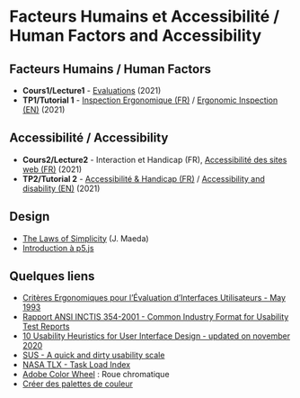 # Facteurs Humains et Accessibilité / Human Factors and Accessibility
## Facteurs Humains  / Human Factors
* **Cours1/Lecture1** - [Evaluation<ins>s</ins>](https://github.com/truillet/upssitech/blob/master/SRI/3A/FH/Cours/%5BFH%5D_Evaluations.pdf) (2021)
* **TP1/Tutorial 1** - [Inspection Ergonomique (FR)](https://github.com/truillet/upssitech/blob/master/SRI/3A/FH/TP/TP1_FH_Inspection_Ergonomique.pdf) / [Ergonomic Inspection (EN)](https://github.com/truillet/upssitech/blob/master/SRI/3A/FH/TP/T1_HF_Ergonomic_Inspection.pdf) (2021)

## Accessibilité / Accessibility
* **Cours2/Lecture2** - Interaction et Handicap (FR), [Accessibilité des sites web (FR)](https://github.com/truillet/upssitech/blob/master/SRI/3A/FH/Cours/Accessibilite_Sites_web.pdf) (2021)
*  **TP2/Tutorial 2** - [Accessibilité & Handicap (FR)](https://github.com/truillet/upssitech/blob/master/SRI/3A/FH/TP/TP2_Accessibilite_et_Handicap.pdf) / [Accessibility and disability (EN)](https://github.com/truillet/upssitech/blob/master/SRI/3A/FH/TP/T2_Accessibility_Disability.pdf) (2021)

## Design
* [The Laws of Simplicity](https://github.com/truillet/upssitech/blob/master/SRI/3A/FH/Cours/The_Laws_of_Simplicity.pdf) (J. Maeda)
* [Introduction à p5.js](https://github.com/truillet/upssitech/blob/master/SRI/3A/FH/Cours/p5js.pdf)

## Quelques liens
*  [Critères Ergonomiques pour l’Évaluation d’Interfaces Utilisateurs - May 1993](https://hal.inria.fr/inria-00070012/document)
* [Rapport ANSI INCTIS 354-2001 - Common Industry Format for Usability Test Reports](https://webstore.ansi.org/Standards/INCITS/ANSIINCITS3542001)
* [10 Usability Heuristics for User Interface Design - updated on november 2020](https://www.nngroup.com/articles/ten-usability-heuristics)
* [SUS - A quick and dirty usability scale](https://hell.meiert.org/core/pdf/sus.pdf)
* [NASA TLX - Task Load Index](https://humansystems.arc.nasa.gov/groups/TLX)
* [Adobe Color Wheel](https://color.adobe.com/fr/create) : Roue chromatique
* [Créer des palettes de couleur](https://codepen.io/jasesmith/full/rZmKQG)
